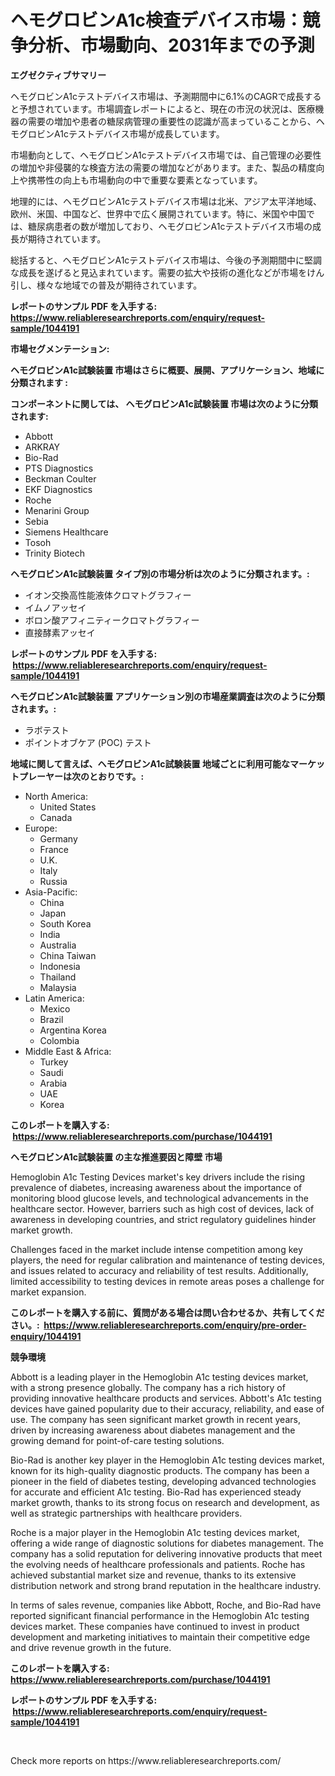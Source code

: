 <p><h1>ヘモグロビンA1c検査デバイス市場：競争分析、市場動向、2031年までの予測</h1></p><p><strong>エグゼクティブサマリー</strong></p>
<p><p>ヘモグロビンA1cテストデバイス市場は、予測期間中に6.1%のCAGRで成長すると予想されています。市場調査レポートによると、現在の市況の状況は、医療機器の需要の増加や患者の糖尿病管理の重要性の認識が高まっていることから、ヘモグロビンA1cテストデバイス市場が成長しています。</p><p>市場動向として、ヘモグロビンA1cテストデバイス市場では、自己管理の必要性の増加や非侵襲的な検査方法の需要の増加などがあります。また、製品の精度向上や携帯性の向上も市場動向の中で重要な要素となっています。</p><p>地理的には、ヘモグロビンA1cテストデバイス市場は北米、アジア太平洋地域、欧州、米国、中国など、世界中で広く展開されています。特に、米国や中国では、糖尿病患者の数が増加しており、ヘモグロビンA1cテストデバイス市場の成長が期待されています。</p><p>総括すると、ヘモグロビンA1cテストデバイス市場は、今後の予測期間中に堅調な成長を遂げると見込まれています。需要の拡大や技術の進化などが市場をけん引し、様々な地域での普及が期待されています。</p></p>
<p><strong>レポートのサンプル PDF を入手する: <a href="https://www.reliableresearchreports.com/enquiry/request-sample/1044191">https://www.reliableresearchreports.com/enquiry/request-sample/1044191</a></strong></p>
<p><strong>市場セグメンテーション:</strong></p>
<p><strong> ヘモグロビンA1c試験装置 市場はさらに概要、展開、アプリケーション、地域に分類されます :</strong></p>
<p><strong>コンポーネントに関しては、 ヘモグロビンA1c試験装置 市場は次のように分類されます: &nbsp;</strong></p>
<p><ul><li>Abbott</li><li>ARKRAY</li><li>Bio-Rad</li><li>PTS Diagnostics</li><li>Beckman Coulter</li><li>EKF Diagnostics</li><li>Roche</li><li>Menarini Group</li><li>Sebia</li><li>Siemens Healthcare</li><li>Tosoh</li><li>Trinity Biotech</li></ul></p>
<p><strong> ヘモグロビンA1c試験装置 タイプ別の市場分析は次のように分類されます。:</strong></p>
<p><ul><li>イオン交換高性能液体クロマトグラフィー</li><li>イムノアッセイ</li><li>ボロン酸アフィニティークロマトグラフィー</li><li>直接酵素アッセイ</li></ul></p>
<p><strong>レポートのサンプル PDF を入手する: &nbsp;<a href="https://www.reliableresearchreports.com/enquiry/request-sample/1044191">https://www.reliableresearchreports.com/enquiry/request-sample/1044191</a></strong></p>
<p><strong> ヘモグロビンA1c試験装置 アプリケーション別の市場産業調査は次のように分類されます。:</strong></p>
<p><ul><li>ラボテスト</li><li>ポイントオブケア (POC) テスト</li></ul></p>
<p><strong>地域に関して言えば、ヘモグロビンA1c試験装置 地域ごとに利用可能なマーケットプレーヤーは次のとおりです。:</strong></p>
<p><ul>
    <li>
        North America:
        <ul>
            <li>United States</li>
            <li>Canada</li>
        </ul>
    </li>
    <li>
        Europe:
        <ul>
            <li>Germany</li>
            <li>France</li>
            <li>U.K.</li>
            <li>Italy</li>
            <li>Russia</li>
        </ul>
    </li>
    <li>
        Asia-Pacific:
        <ul>
            <li>China</li>
            <li>Japan</li>
            <li>South Korea</li>
            <li>India</li>
            <li>Australia</li>
            <li>China Taiwan</li>
            <li>Indonesia</li>
            <li>Thailand</li>
            <li>Malaysia</li>
        </ul>
    </li>
    <li>
        Latin America:
        <ul>
            <li>Mexico</li>
            <li>Brazil</li>
            <li>Argentina Korea</li>
            <li>Colombia</li>
        </ul>
    </li>
    <li>
        Middle East & Africa:
        <ul>
            <li>Turkey</li>
            <li>Saudi</li>
            <li>Arabia</li>
            <li>UAE</li>
            <li>Korea</li>
        </ul>
    </li>
    </ul></p>
<p><strong>このレポートを購入する: &nbsp;<a href="https://www.reliableresearchreports.com/purchase/1044191">https://www.reliableresearchreports.com/purchase/1044191</a></strong></p>
<p><strong>ヘモグロビンA1c試験装置 の主な推進要因と障壁 市場</strong></p>
<p><p>Hemoglobin A1c Testing Devices market's key drivers include the rising prevalence of diabetes, increasing awareness about the importance of monitoring blood glucose levels, and technological advancements in the healthcare sector. However, barriers such as high cost of devices, lack of awareness in developing countries, and strict regulatory guidelines hinder market growth. </p><p>Challenges faced in the market include intense competition among key players, the need for regular calibration and maintenance of testing devices, and issues related to accuracy and reliability of test results. Additionally, limited accessibility to testing devices in remote areas poses a challenge for market expansion.</p></p>
<p><strong>このレポートを購入する前に、質問がある場合は問い合わせるか、共有してください。:&nbsp; <a href="https://www.reliableresearchreports.com/enquiry/pre-order-enquiry/1044191">https://www.reliableresearchreports.com/enquiry/pre-order-enquiry/1044191</a></strong></p>
<p><strong>競争環境</strong></p>
<p><p>Abbott is a leading player in the Hemoglobin A1c testing devices market, with a strong presence globally. The company has a rich history of providing innovative healthcare products and services. Abbott's A1c testing devices have gained popularity due to their accuracy, reliability, and ease of use. The company has seen significant market growth in recent years, driven by increasing awareness about diabetes management and the growing demand for point-of-care testing solutions.</p><p>Bio-Rad is another key player in the Hemoglobin A1c testing devices market, known for its high-quality diagnostic products. The company has been a pioneer in the field of diabetes testing, developing advanced technologies for accurate and efficient A1c testing. Bio-Rad has experienced steady market growth, thanks to its strong focus on research and development, as well as strategic partnerships with healthcare providers.</p><p>Roche is a major player in the Hemoglobin A1c testing devices market, offering a wide range of diagnostic solutions for diabetes management. The company has a solid reputation for delivering innovative products that meet the evolving needs of healthcare professionals and patients. Roche has achieved substantial market size and revenue, thanks to its extensive distribution network and strong brand reputation in the healthcare industry.</p><p>In terms of sales revenue, companies like Abbott, Roche, and Bio-Rad have reported significant financial performance in the Hemoglobin A1c testing devices market. These companies have continued to invest in product development and marketing initiatives to maintain their competitive edge and drive revenue growth in the future.</p></p>
<p><strong>このレポートを購入する: &nbsp; <a href="https://www.reliableresearchreports.com/purchase/1044191">https://www.reliableresearchreports.com/purchase/1044191</a></strong></p>
<p><strong>レポートのサンプル PDF を入手する: &nbsp;<a href="https://www.reliableresearchreports.com/enquiry/request-sample/1044191">https://www.reliableresearchreports.com/enquiry/request-sample/1044191</a></strong><strong></strong></p>
<p>&nbsp;</p>
<p>Check more reports on https://www.reliableresearchreports.com/</p>